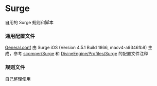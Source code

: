 # Surge
自用的 Surge 规则和脚本

### 通用配置文件
[General.conf](https://github.com/BlueGrave/Surge/blob/master/General.conf) 由 Surge iOS (Version 4.5.1 Build 1866, macv4-a9346fb8) 生成，参考 [scomper/Surge](https://github.com/scomper/Surge) 和 [DivineEngine/Profiles/Surge](https://github.com/DivineEngine/Profiles/tree/master/Surge) 的配置文件注释

### 规则文件
自己整理使用